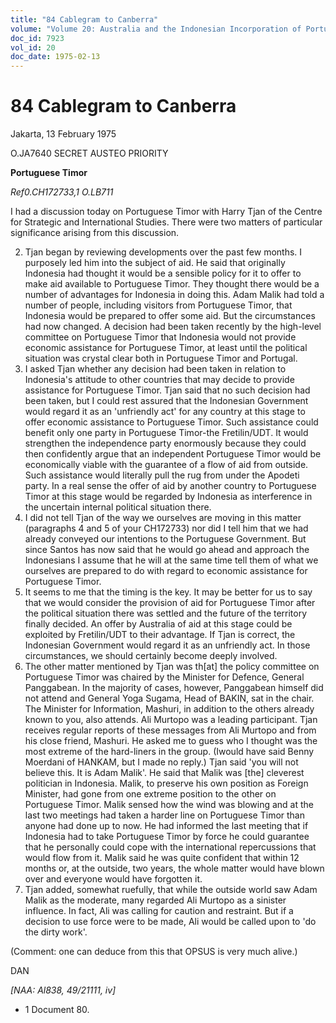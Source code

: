 ```yaml
---
title: "84 Cablegram to Canberra"
volume: "Volume 20: Australia and the Indonesian Incorporation of Portuguese Timor, 1974-1976"
doc_id: 7923
vol_id: 20
doc_date: 1975-02-13
---
```


# 84 Cablegram to Canberra

Jakarta, 13 February 1975

O.JA7640 SECRET AUSTEO PRIORITY

**Portuguese Timor**

_Ref0.CH172733,_1_ O.LB711_

I had a discussion today on Portuguese Timor with Harry Tjan of the Centre for Strategic and International Studies. There were two matters of particular significance arising from this discussion.

  2. Tjan began by reviewing developments over the past few months. I purposely led him into the subject of aid. He said that originally Indonesia had thought it would be a sensible policy for it to offer to make aid available to Portuguese Timor. They thought there would be a number of advantages for Indonesia in doing this. Adam Malik had told a number of people, including visitors from Portuguese Timor, that Indonesia would be prepared to offer some aid. But the circumstances had now changed. A decision had been taken recently by the high-level committee on Portuguese Timor that Indonesia would not provide economic assistance for Portuguese Timor, at least until the political situation was crystal clear both in Portuguese Timor and Portugal.
  3. I asked Tjan whether any decision had been taken in relation to Indonesia's attitude to other countries that may decide to provide assistance for Portuguese Timor. Tjan said that no such decision had been taken, but I could rest assured that the Indonesian Government would regard it as an 'unfriendly act' for any country at this stage to offer economic assistance to Portuguese Timor. Such assistance could benefit only one party in Portuguese Timor-the Fretilin/UDT. It would strengthen the independence party enormously because they could then confidently argue that an independent Portuguese Timor would be economically viable with the guarantee of a flow of aid from outside. Such assistance would literally pull the rug from under the Apodeti party. In a real sense the offer of aid by another country to Portuguese Timor at this stage would be regarded by Indonesia as interference in the uncertain internal political situation there.
  4. I did not tell Tjan of the way we ourselves are moving in this matter (paragraphs 4 and 5 of your CH172733) nor did I tell him that we had already conveyed our intentions to the Portuguese Government. But since Santos has now said that he would go ahead and approach the Indonesians I assume that he will at the same time tell them of what we ourselves are prepared to do with regard to economic assistance for Portuguese Timor.
  5. It seems to me that the timing is the key. It may be better for us to say that we would consider the provision of aid for Portuguese Timor after the political situation there was settled and the future of the territory finally decided. An offer by Australia of aid at this stage could be exploited by Fretilin/UDT to their advantage. If Tjan is correct, the Indonesian Government would regard it as an unfriendly act. In those circumstances, we should certainly become deeply involved.
  6. The other matter mentioned by Tjan was th[at] the policy committee on Portuguese Timor was chaired by the Minister for Defence, General Panggabean. In the majority of cases, however, Panggabean himself did not attend and General Yoga Sugama, Head of BAKIN, sat in the chair. The Minister for Information, Mashuri, in addition to the others already known to you, also attends. Ali Murtopo was a leading participant. Tjan receives regular reports of these messages from Ali Murtopo and from his close friend, Mashuri. He asked me to guess who I thought was the most extreme of the hard-liners in the group. (Iwould have said Benny Moerdani of HANKAM, but I made no reply.) Tjan said 'you will not believe this. It is Adam Malik'. He said that Malik was [the] cleverest politician in Indonesia. Malik, to preserve his own position as Foreign Minister, had gone from one extreme position to the other on Portuguese Timor. Malik sensed how the wind was blowing and at the last two meetings had taken a harder line on Portuguese Timor than anyone had done up to now. He had informed the last meeting that if Indonesia had to take Portuguese Timor by force he could guarantee that he personally could cope with the international repercussions that would flow from it. Malik said he was quite confident that within 12 months or, at the outside, two years, the whole matter would have blown over and everyone would have forgotten it.
  7. Tjan added, somewhat ruefully, that while the outside world saw Adam Malik as the moderate, many regarded Ali Murtopo as a sinister influence. In fact, Ali was calling for caution and restraint. But if a decision to use force were to be made, Ali would be called upon to 'do the dirty work'.



(Comment: one can deduce from this that OPSUS is very much alive.)

DAN

_[NAA: Al838, 49/21111, iv]_

  * 1 Document 80.


